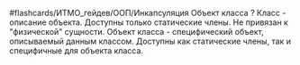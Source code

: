 #flashcards/ИТМО_гейдев/ООП/Инкапсуляция
Объект класса
?
Класс - описание объекта. Доступны только статические члены. Не привязан к "физической" сущности.
Объект класса - специфический объект, описываемый данным классом. Доступны как статические члены, так и специфичные для объекта класса.
